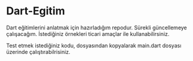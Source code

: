 # Dart-Egitim
Dart eğitimlerini anlatmak için hazırladığım repodur. Sürekli güncellemeye çalışacağım. 
İstediğiniz örnekleri ticari amaçlar ile kullanabilirsiniz.

Test etmek istediğiniz kodu, dosyasından kopyalarak main.dart dosyası üzerinde çalıştırabilrisiniz.
